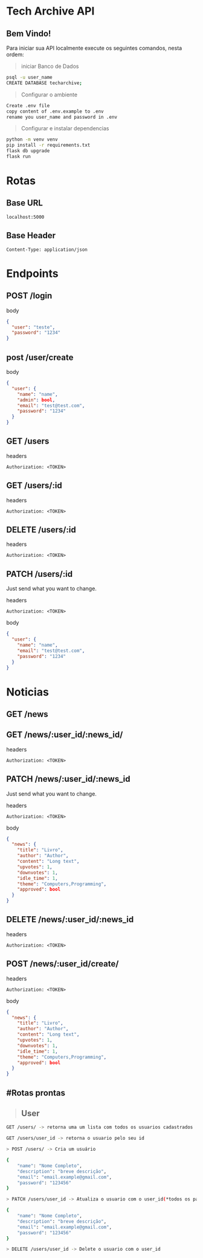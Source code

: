 # Tech Archive API

## **Bem Vindo!**

Para iniciar sua API localmente execute os seguintes comandos, nesta ordem:

>iniciar Banco de Dados
```sh
psql -u user_name
CREATE DATABASE techarchive;
```
> Configurar o ambiente
```sh
Create .env file
copy content of .env.example to .env
rename you user_name and password in .env
```

> Configurar e instalar dependencias
```sh
python -m venv venv
pip install -r requirements.txt
flask db upgrade
flask run
```
# Rotas

## Base URL

```
localhost:5000
```

## Base Header

```
Content-Type: application/json
```

# Endpoints

## POST /login

body

```json
{
  "user": "teste",
  "password": "1234"
}
```

## post /user/create

body

```json
{
  "user": {
    "name": "name",
    "admin": bool,
    "email": "test@test.com",
    "password": "1234"
  }
}
```

## GET /users

headers

```
Authorization: <TOKEN>
```

## GET /users/:id

headers

```
Authorization: <TOKEN>
```

## DELETE /users/:id

headers

```
Authorization: <TOKEN>
```

## PATCH /users/:id

Just send what you want to change.

headers

```
Authorization: <TOKEN>
```

body

```json
{
  "user": {
    "name": "name",
    "email": "test@test.com",
    "password": "1234"
  }
}
```

# Noticias

## GET /news

## GET /news/:user_id/:news_id/

headers

```
Authorization: <TOKEN>
```

## PATCH /news/:user_id/:news_id

Just send what you want to change.

headers

```
Authorization: <TOKEN>
```

body

```json
{
  "news": {
    "title": "Livro",
    "author": "Author",
    "content": "Long text",
    "upvotes": 1,
    "downvotes": 1,
    "idle_time": 1,
    "theme": "Computers,Programming",
    "approved": bool
  }
}
```

## DELETE /news/:user_id/:news_id

headers

```
Authorization: <TOKEN>
```

## POST /news/:user_id/create/

headers

```
Authorization: <TOKEN>
```

body

```json
{
  "news": {
    "title": "Livro",
    "author": "Author",
    "content": "Long text",
    "upvotes": 1,
    "downvotes": 1,
    "idle_time": 1,
    "theme": "Computers,Programming",
    "approved": bool
  }
}
```

## #**Rotas prontas**

> ## User

```sh
GET /users/ -> retorna uma um lista com todos os usuarios cadastrados

GET /users/user_id -> retorna o usuario pelo seu id
```

```sh
> POST /users/ -> Cria um usuário

{
	"name": "Nome Completo",
	"description": "breve descrição",
	"email": "email.example@gmail.com",
	"password": "123456"
}
```

```sh
> PATCH /users/user_id -> Atualiza o usuario com o user_id(*todos os parametros são opcionais)

{
	"name": "Nome Completo",
	"description": "breve descrição",
	"email": "email.example@gmail.com",
	"password": "123456"
}
```

```sh
> DELETE /users/user_id -> Delete o usuario com o user_id
```
